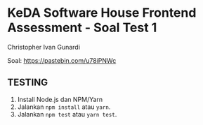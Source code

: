 # KeDA Software House Frontend Assessment - Soal Test 1
Christopher Ivan Gunardi

Soal: https://pastebin.com/u78iPNWc

## TESTING
1. Install Node.js dan NPM/Yarn
2. Jalankan `npm install` atau `yarn`.
3. Jalankan `npm test` atau `yarn test`.